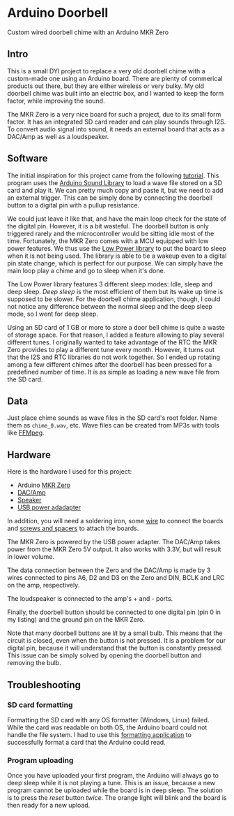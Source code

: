 # Arduino Doorbell
Custom wired doorbell chime with an Arduino MKR Zero

## Intro

This is a small DYI project to replace a very old doorbell chime with
a custom-made one using an Arduino board. There are plenty of commerical
products out there, but they are either wireless or very bulky. My old
doorbell chime was built into an electric box, and I wanted to keep
the form factor, while improving the sound.

The MKR Zero is a very nice board for such a project, due to its small
form factor. It has an
integrated SD card reader and can play sounds through I2S.
To convert audio signal into sound, it needs an external board that
acts as a DAC/Amp as well as a loudspeaker.

## Software

The initial
inspiration for this project came from the following
[tutorial](https://www.arduino.cc/en/Tutorial/ArduinoSoundWavePlayback). This
program uses the [Arduino Sound
Library](https://www.arduino.cc/en/Reference/ArduinoSound) to load a
wave file stored on a SD card and play it. We can pretty much copy and
paste it, but we need to add an external trigger. This can be simply
done by connecting the doorbell button to a digital pin with a pullup
resistance.

We could just leave it like that, and have the main loop check for the
state of the digital pin. However, it is a bit wasteful. The doorbell
button is only triggered rarely and the microcontroller would be
sitting idle most of the time. Fortunately, the MKR Zero comes with a
MCU equipped with low power features. We thus use the [Low Power
library](https://www.arduino.cc/en/Reference/ArduinoLowPower) to put
the board to sleep when it is not being used. The library is able to
tie a wakeup even to a digital pin state change, which is perfect for
our purpose. We can simply have the main loop play a chime and go to
sleep when it's done.

The Low Power library features 3 different sleep modes: Idle, sleep
and deep sleep. *Deep sleep* is the most efficient of them but its
wake up time is supposed to be slower. For the doorbell chime
application, though, I could not notice any difference between the
normal sleep and the deep sleep mode, so I went for deep sleep.

Using an SD card of 1 GB or more to store a door bell chime is quite a
waste of storage space. For that reason, I added a feature allowing to
play several different tunes. I originally wanted to take advantage of
the RTC the MKR Zero provides to play a different tune every
month. However, it turns out that the I2S and RTC libraries do not
work together. So I ended up rotating among a few different chimes
after the doorbell has been pressed for a predefined number of
time. It is as simple as loading a new wave file from the SD card.

## Data

Just place chime sounds as wave files in the SD card's root
folder. Name them as `chime_0.wav`, etc. Wave files can be created
from MP3s with tools like [FFMpeg](https://ffmpeg.org).

## Hardware
Here is the hardware I used for this project:
* Arduino [MKR Zero](https://store.arduino.cc/usa/arduino-mkrzero)
* [DAC/Amp](https://learn.adafruit.com/adafruit-max98357-i2s-class-d-mono-amp)
* [Speaker](https://www.adafruit.com/product/1314)
* [USB power adadapter](https://www.digikey.com/product-detail/en/phihong-usa/PSA05A-050QL6-H/993-1327-ND/5418479)

In addition, you will need a soldering iron, some
[wire](https://www.amazon.com/s?k=electrical+wire+arduino&ref=nb_sb_noss_2)
to connect the boards and [screws and
spacers](https://www.amazon.com/Sutemribor-Female-Spacer-Standoff-Assortment/dp/B075K3QBMX/ref=sr_1_2?dchild=1&keywords=m2.5+screws+spacers&qid=1594096190&sr=8-2)
to attach the boards.

The MKR Zero is powered by the USB power adapter. The DAC/Amp takes
power from the MKR Zero 5V output. It also works with 3.3V, but will
result in lower volume.

The data connection between the Zero and the DAC/Amp is made by 3
wires connected to pins A6, D2 and D3 on the Zero and DIN, BCLK and
LRC on the amp, respectively.

The loudspeaker is connected to the amp's + and - ports.

Finally, the doorbell button should be connected to one digital pin
(pin 0 in my listing) and the ground pin on the MKR Zero.

Note that many doorbell buttons are *lit* by a small bulb. This means
that the circuit is closed, even when the button is not pressed. It is
a problem for our digital pin, because it will understand that the
button is constantly pressed. This issue can be simply solved by
opening the doorbell button and removing the bulb.


## Troubleshooting
### SD card formatting
Formatting the SD card with any OS formatter (Windows, Linux)
failed. While the card was readable on both OS, the Arduino board
could not handle the file system. I had to use this [formatting
application](https://www.sdcard.org/downloads/formatter/) to
successfully format a card that the Arduino could read.

### Program uploading
Once you have uploaded your first program, the Arduino will always go
to deep sleep while it is not playing a tune. This is an issue,
because a new program cannot be uploaded while the board is in deep
sleep. The solution is to press the _reset_ button *twice*. The orange
light will blink and the board is then ready for a new upload.
